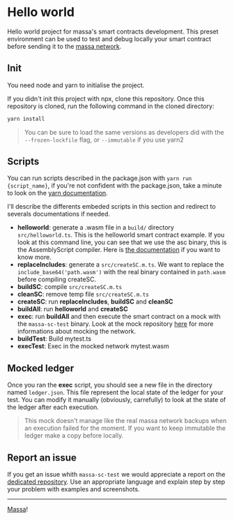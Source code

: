 # Hello world

Hello world project for massa's smart contracts development. This preset environment can be used to test and debug locally your smart contract before sending it to the [massa network](https://github.com/massalabs/massa).

## Init

You need node and yarn to initialise the project.

If you didn't init this project with npx, clone this repository.
Once this repository is cloned, run the following command in the cloned directory:

```bash
yarn install
```

> You can be sure to load the same versions as developers did with the `--frozen-lockfile` flag, or `--immutable` if you use yarn2

## Scripts

You can run scripts described in the package.json with `yarn run {script_name}`, if you're not confident with the package.json, take a minute to look on the [yarn documentation](https://classic.yarnpkg.com/lang/en/docs/cli/run/).

I'll describe the differents embeded scripts in this section and redirect to severals documentations if needed.

- **helloworld**: generate a .wasm file in a `build/` directory `src/helloworld.ts`. This is the helloworld smart contract example. If you look at this command line, you can see that we use the asc binary, this is the AssemblyScript compiler. Here is [the documentation](https://www.assemblyscript.org/introduction.html) if you want to know more.
- **replaceIncludes**: generate a `src/createSC.m.ts`. We want to replace the `include_base64('path.wasm')` with the real binary contained in `path.wasm` before compiling createSC.
- **buildSC**: compile `src/createSC.m.ts`
- **cleanSC**: remove temp file `src/createSC.m.ts`
- **createSC**: run **replaceIncludes**, **buildSC** and **cleanSC**
- **buildAll**: run **helloworld** and **createSC**
- **exec**: run **buildAll** and then execute the smart contract on a mock with the `massa-sc-test` binary. Look at the mock repository [here](https://github.com/massalabs/massa-sc-tester) for more informations about mocking the network.
- **buildTest**: Build mytest.ts
- **execTest**: Exec in the mocked network mytest.wasm

## Mocked ledger

Once you ran the **exec** script, you should see a new file in the directory named `ledger.json`. This file represent the local state of the ledger for your test. You can modify it manually (obviously, carrefully) to look at the state of the ledger after each execution.

> This mock doesn't manage like the real massa network backups when an execution failed for the moment. If you want to keep immutable the ledger make a copy before locally.

## Report an issue

If you get an issue whith `massa-sc-test` we would appreciate a report on the [dedicated repository](https://github.com/massalabs/massa-sc-tester/issues/new/choose). Use an appropriate language and explain step by step your problem with examples and screenshots.

---

[Massa](https://github.com/massalabs/massa)!
